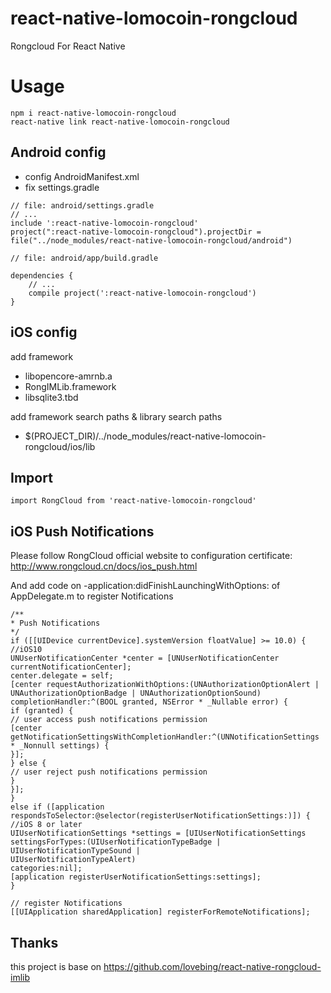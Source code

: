 # react-native-lomocoin-rongcloud
Rongcloud For React Native

# Usage
```
npm i react-native-lomocoin-rongcloud
react-native link react-native-lomocoin-rongcloud
```

## Android config
- config AndroidManifest.xml
- fix settings.gradle
```
// file: android/settings.gradle
// ...
include ':react-native-lomocoin-rongcloud'
project(":react-native-lomocoin-rongcloud").projectDir = file("../node_modules/react-native-lomocoin-rongcloud/android")
```
```
// file: android/app/build.gradle

dependencies {
    // ...
    compile project(':react-native-lomocoin-rongcloud')
}

```

## iOS config
add framework
- libopencore-amrnb.a
- RongIMLib.framework
- libsqlite3.tbd

add framework search paths & library search paths
- $(PROJECT_DIR)/../node_modules/react-native-lomocoin-rongcloud/ios/lib

## Import
```
import RongCloud from 'react-native-lomocoin-rongcloud'
```

## iOS Push Notifications

Please follow RongCloud official website to configuration certificate: http://www.rongcloud.cn/docs/ios_push.html
 
 And add code on -application:didFinishLaunchingWithOptions:  of  AppDelegate.m to register Notifications
 ```
 /**
 * Push Notifications
 */
 if ([[UIDevice currentDevice].systemVersion floatValue] >= 10.0) {
 //iOS10
 UNUserNotificationCenter *center = [UNUserNotificationCenter currentNotificationCenter];
 center.delegate = self;
 [center requestAuthorizationWithOptions:(UNAuthorizationOptionAlert | UNAuthorizationOptionBadge | UNAuthorizationOptionSound) completionHandler:^(BOOL granted, NSError * _Nullable error) {
 if (granted) {
 // user access push notifications permission
 [center getNotificationSettingsWithCompletionHandler:^(UNNotificationSettings * _Nonnull settings) {
 }];
 } else {
 // user reject push notifications permission
 }
 }];
 }
 else if ([application
 respondsToSelector:@selector(registerUserNotificationSettings:)]) {
 //iOS 8 or later
 UIUserNotificationSettings *settings = [UIUserNotificationSettings
 settingsForTypes:(UIUserNotificationTypeBadge |
 UIUserNotificationTypeSound |
 UIUserNotificationTypeAlert)
 categories:nil];
 [application registerUserNotificationSettings:settings];
 }
 
 // register Notifications
 [[UIApplication sharedApplication] registerForRemoteNotifications];
 ```


## Thanks
this project is base on https://github.com/lovebing/react-native-rongcloud-imlib
